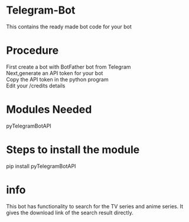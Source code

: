 # Telegram-Bot      
This contains the ready made bot code for your bot   
# Procedure  
  First create a bot with BotFather bot from Telegram  
  Next,generate an API token for your bot  
  Copy the API token in the python program    
  Edit your /credits details  
# Modules Needed
   pyTelegramBotAPI   
# Steps to install the module
   pip install pyTelegramBotAPI 
# info 
  This bot has functionality to search for the TV series and anime series.
  It gives the download link of the search result directly. 
  
 
 
 
